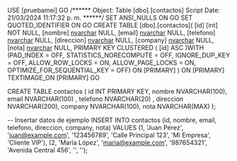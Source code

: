 USE [pruebamei]
GO
/****** Object:  Table [dbo].[contactos]    Script Date: 21/03/2024 11:17:32 p. m. ******/
SET ANSI_NULLS ON
GO
SET QUOTED_IDENTIFIER ON
GO
CREATE TABLE [dbo].[contactos](
	[id] [int] NOT NULL,
	[nombre] [nvarchar](100) NULL,
	[email] [nvarchar](100) NULL,
	[telefono] [nvarchar](20) NULL,
	[direccion] [nvarchar](200) NULL,
	[company] [nvarchar](100) NULL,
	[nota] [nvarchar](max) NULL,
PRIMARY KEY CLUSTERED 
(
	[id] ASC
)WITH (PAD_INDEX = OFF, STATISTICS_NORECOMPUTE = OFF, IGNORE_DUP_KEY = OFF, ALLOW_ROW_LOCKS = ON, ALLOW_PAGE_LOCKS = ON, OPTIMIZE_FOR_SEQUENTIAL_KEY = OFF) ON [PRIMARY]
) ON [PRIMARY] TEXTIMAGE_ON [PRIMARY]
GO

CREATE TABLE contactos (
    id INT PRIMARY KEY,
    nombre NVARCHAR(100),
    email NVARCHAR(100) ,
    telefono NVARCHAR(20) ,
    direccion NVARCHAR(200),
    company NVARCHAR(100),
    nota NVARCHAR(MAX)
);

-- Insertar datos de ejemplo
INSERT INTO contactos (id, nombre, email, telefono, direccion, company, nota)
VALUES
(1, 'Juan Pérez', 'juan@example.com', '123456789', 'Calle Principal 123', 'Mi Empresa', 'Cliente VIP'),
(2, 'María López', 'maria@example.com', '987654321', 'Avenida Central 456', '', '');

